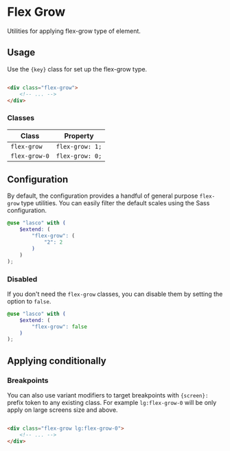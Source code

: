 # Flex Grow

Utilities for applying flex-grow type of element.

## Usage

Use the `{key}` class for set up the flex-grow type.

```html

<div class="flex-grow">
    <!-- ... -->
</div>
```

### Classes

| Class         | Property        |
|---------------|-----------------|
| `flex-grow`   | `flex-grow: 1;` |
| `flex-grow-0` | `flex-grow: 0;` |

## Configuration

By default, the configuration provides a handful of general purpose `flex-grow` type utilities. You can easily filter the
default scales using the Sass configuration.

```scss
@use "lasco" with (
    $extend: (
        "flex-grow": (
            "2": 2
        )
    )
);
```

### Disabled

If you don't need the `flex-grow` classes, you can disable them by setting the option to `false`.

```scss
@use "lasco" with (
    $extend: (
        "flex-grow": false
    )
);
```

## Applying conditionally

### Breakpoints

You can also use variant modifiers to target breakpoints with `{screen}:` prefix token to any existing class. For
example `lg:flex-grow-0` will be only apply on large screens size and above.

```html

<div class="flex-grow lg:flex-grow-0">
    <!-- ... -->
</div>
```
